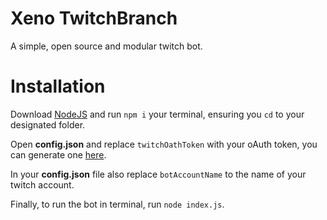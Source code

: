 # Xeno TwitchBranch
A simple, open source and modular twitch bot.

# Installation
Download [NodeJS](https://nodejs.org/) and run `npm i` your terminal, ensuring you `cd` to your designated folder.

Open **config.json** and replace `twitchOathToken` with your oAuth token, you can generate one [here](https://twitchapps.com/tmi/).

In your **config.json** file also replace `botAccountName` to the name of your twitch account.

Finally, to run the bot in terminal, run `node index.js`.
